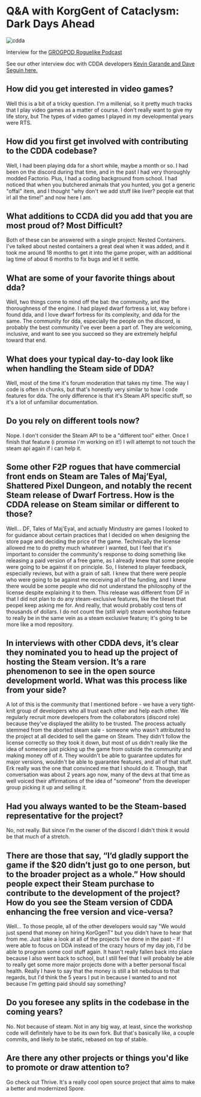 # Q&A with KorgGent of Cataclysm: Dark Days Ahead

![cdda](https://cdn.cloudflare.steamstatic.com/steam/apps/2330750/header.jpg?t=1682737875)

Interview for the [GROGPOD Roguelike Podcast](https://grogpod.zone)

See our other interview doc with CDDA developers [Kevin Garande and Dave Seguin here.](https://github.com/ScottBurger/going_rogue_podcast/blob/master/docs/Cdda-steam.md)

## How did you get interested in video games?
Well this is a bit of a tricky question. I'm a millenial, so it pretty much tracks that I play video games as a matter of course. I don't really want to give my life story, but The types of video games I played in my developmental years were RTS.

## How did you first get involved with contributing to the CDDA codebase?
Well, I had been playing dda for a short while, maybe a month or so. I had been on the discord during that time, and in the past I had very thoroughly modded Factorio. Plus, I had a coding background from school.
I had noticed that when you butchered animals that you hunted, you got a generic "offal" item, and I thought "why don't we add stuff like liver? people eat that irl all the time!" and now here I am.

## What additions to CCDA did you add that you are most proud of? Most Difficult?
Both of these can be answered with a single project: Nested Containers. I've talked about nested containers a great deal when it was added, and it took me around 18 months to get it into the game proper, with an additional lag time of about 6 months to fix bugs and let it settle.

## What are some of your favorite things about dda?
Well, two things come to mind off the bat: the community, and the thoroughness of the engine.
I had played dwarf fortress a lot, way before i found dda, and I love dwarf fortress for its complexity, and dda for the same.
The community for dda, especially the people on the discord, is probably the best community I've ever been a part of. They are welcoming, inclusive, and want to see you succeed so they are extremely helpful toward that end.

## What does your typical day-to-day look like when handling the Steam side of DDA?
Well, most of the time it's forum moderation that takes my time. The way I code is often in chunks, but that's honestly very similar to how I code features for dda. The only difference is that it's Steam API specific stuff, so it's a lot of unfamiliar documentation.

## Do you rely on different tools now?
Nope. I don't consider the Steam API to be a "different tool" either. Once I finish that feature (i promise i'm working on it!) I will attempt to not touch the steam api again if i can help it.

## Some other F2P rogues that have commercial front ends on Steam are Tales of Maj’Eyal, Shattered Pixel Dungeon, and notably the recent Steam release of Dwarf Fortress. How is the CDDA release on Steam similar or different to those?
Well... DF, Tales of Maj'Eyal, and actually Mindustry are games I looked to for guidance about certain practices that I decided on when designing the store page and deciding the price of the game. Technically the license allowed me to do pretty much whatever I wanted, but I feel that it's important to consider the community's response to doing something like releasing a paid version of a free game, as I already knew that some people were going to be against it on principle. So, I listened to player feedback, especially reviews, but with a grain of salt. I knew that there were people who were going to be against me receiving all of the funding, and I knew there would be some people who did not understand the philosophy of the license despite explaining it to them.
This release was different from DF in that I did not plan to do any steam-exclusive features, like the tileset that peopel keep asking me for. And really, that would probably cost tens of thousands of dollars. I do not count the (still wip!) steam workshop feature to really be in the same vein as a steam exclusive feature; it's going to be more like a mod repository.

## In interviews with other CDDA devs, it’s clear they nominated you to head up the project of hosting the Steam version. It’s a rare phenomenon to see in the open source development world. What was this process like from your side?
A lot of this is the community that I mentioned before - we have a very tight-knit group of developers who all trust each other and help each other. We regularly recruit more developers from the collaborators (discord role) because they've displayed the ability to be trusted.
The process actually stemmed from the aborted steam sale - someone who wasn't attributed to the project at all decided to sell the game on Steam. They didn't follow the license correctly so they took it down, but most of us didn't really like the idea of someone just picking up the game from outside the community and making money off of it. They wouldn't be able to guarantee updates for major versions, wouldn't be able to guarantee features, and all of that stuff. Erk really was the one that convinced me that I should do it. Though, that conversation was about 2 years ago now, many of the devs at that time as well voiced their affirmations of the idea of "someone" from the developer group picking it up and selling it.

## Had you always wanted to be the Steam-based representative for the project?
No, not really. But since I'm the owner of the discord I didn't think it would be that much of a stretch.

## There are those that say, “I’d gladly support the game if the $20 didn’t just go to one person, but to the broader project as a whole.” How should people expect their Steam purchase to contribute to the development of the project? How do you see the Steam version of CDDA enhancing the free version and vice-versa?
Well... To those people, all of the other developers would say "We would just spend that money on hiring KorGgenT" but you didn't have to hear that from me. Just take a look at all of the projects I've done in the past - If I were able to focus on DDA instead of the crazy hours of my day job, I'd be able to program some cool stuff again. It hasn't really fallen back into place because I also went back to school, but I still feel that I will probably be able to really get some more major projects done with a better personal fiscal health. Really I have to say that the money is still a bit nebulous to that regards, but I'd think the 5 years I put in because I wanted to and not because I'm getting paid should say something?

## Do you foresee any splits in the codebase in the coming years?
No. Not because of steam. Not in any big way, at least, since the workshop code will definitely have to be its own fork. But that's basically like, a couple commits, and likely to be static, rebased on top of stable.

## Are there any other projects or things you'd like to promote or draw attention to?
Go check out Thrive. It's a really cool open source project that aims to make a better and modernized Spore.

